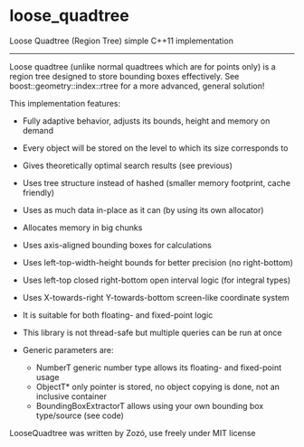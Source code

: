 # loose_quadtree
Loose Quadtree (Region Tree) simple C++11 implementation

---------------------

Loose quadtree (unlike normal quadtrees which are for points only) is a region tree designed to store bounding boxes effectively.
See boost::geometry::index::rtree for a more advanced, general solution!

This implementation features:
 * Fully adaptive behavior, adjusts its bounds, height and memory on demand
 * Every object will be stored on the level to which its size corresponds to
 * Gives theoretically optimal search results (see previous)
 * Uses tree structure instead of hashed (smaller memory footprint, cache friendly)
 * Uses as much data in-place as it can (by using its own allocator)
 * Allocates memory in big chunks
 * Uses axis-aligned bounding boxes for calculations
 * Uses left-top-width-height bounds for better precision (no right-bottom)
 * Uses left-top closed right-bottom open interval logic (for integral types)
 * Uses X-towards-right Y-towards-bottom screen-like coordinate system
 * It is suitable for both floating- and fixed-point logic
 * This library is not thread-safe but multiple queries can be run at once

 * Generic parameters are:
   * NumberT generic number type allows its floating- and fixed-point usage
   * ObjectT* only pointer is stored, no object copying is done, not an inclusive container
   * BoundingBoxExtractorT allows using your own bounding box type/source (see code)

LooseQuadtree was written by Zozó, use freely under MIT license
